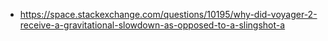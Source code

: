 - https://space.stackexchange.com/questions/10195/why-did-voyager-2-receive-a-gravitational-slowdown-as-opposed-to-a-slingshot-a